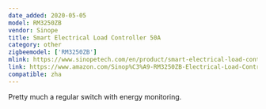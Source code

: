 ```yaml
---
date_added: 2020-05-05
model: RM3250ZB
vendor: Sinope
title: Smart Electrical Load Controller 50A 
category: other
zigbeemodel: ['RM3250ZB']
mlink: https://www.sinopetech.com/en/product/smart-electrical-load-controller-50-a-zigbee/
link: https://www.amazon.com/Sinop%C3%A9-RM3250ZB-Electrical-Load-Controller/dp/B07CGJ6XH2
compatible: zha
---
```

Pretty much a regular switch with energy monitoring.



